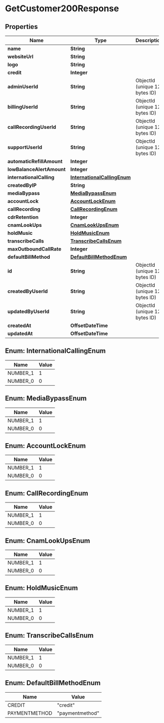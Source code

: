 

# GetCustomer200Response


## Properties

| Name | Type | Description | Notes |
|------------ | ------------- | ------------- | -------------|
|**name** | **String** |  |  |
|**websiteUrl** | **String** |  |  [optional] |
|**logo** | **String** |  |  [optional] |
|**credit** | **Integer** |  |  [optional] |
|**adminUserId** | **String** | ObjectId (unique 12 bytes ID) |  [optional] |
|**billingUserId** | **String** | ObjectId (unique 12 bytes ID) |  [optional] |
|**callRecordingUserId** | **String** | ObjectId (unique 12 bytes ID) |  [optional] |
|**supportUserId** | **String** | ObjectId (unique 12 bytes ID) |  [optional] |
|**automaticRefillAmount** | **Integer** |  |  [optional] |
|**lowBalanceAlertAmount** | **Integer** |  |  [optional] |
|**internationalCalling** | [**InternationalCallingEnum**](#InternationalCallingEnum) |  |  [optional] |
|**createdByIP** | **String** |  |  [optional] |
|**mediaBypass** | [**MediaBypassEnum**](#MediaBypassEnum) |  |  [optional] |
|**accountLock** | [**AccountLockEnum**](#AccountLockEnum) |  |  [optional] |
|**callRecording** | [**CallRecordingEnum**](#CallRecordingEnum) |  |  [optional] |
|**cdrRetention** | **Integer** |  |  [optional] |
|**cnamLookUps** | [**CnamLookUpsEnum**](#CnamLookUpsEnum) |  |  [optional] |
|**holdMusic** | [**HoldMusicEnum**](#HoldMusicEnum) |  |  [optional] |
|**transcribeCalls** | [**TranscribeCallsEnum**](#TranscribeCallsEnum) |  |  [optional] |
|**maxOutboundCallRate** | **Integer** |  |  [optional] |
|**defaultBillMethod** | [**DefaultBillMethodEnum**](#DefaultBillMethodEnum) |  |  |
|**id** | **String** | ObjectId (unique 12 bytes ID) |  [optional] |
|**createdByUserId** | **String** | ObjectId (unique 12 bytes ID) |  [optional] |
|**updatedByUserId** | **String** | ObjectId (unique 12 bytes ID) |  [optional] |
|**createdAt** | **OffsetDateTime** |  |  [optional] |
|**updatedAt** | **OffsetDateTime** |  |  [optional] |



## Enum: InternationalCallingEnum

| Name | Value |
|---- | -----|
| NUMBER_1 | 1 |
| NUMBER_0 | 0 |



## Enum: MediaBypassEnum

| Name | Value |
|---- | -----|
| NUMBER_1 | 1 |
| NUMBER_0 | 0 |



## Enum: AccountLockEnum

| Name | Value |
|---- | -----|
| NUMBER_1 | 1 |
| NUMBER_0 | 0 |



## Enum: CallRecordingEnum

| Name | Value |
|---- | -----|
| NUMBER_1 | 1 |
| NUMBER_0 | 0 |



## Enum: CnamLookUpsEnum

| Name | Value |
|---- | -----|
| NUMBER_1 | 1 |
| NUMBER_0 | 0 |



## Enum: HoldMusicEnum

| Name | Value |
|---- | -----|
| NUMBER_1 | 1 |
| NUMBER_0 | 0 |



## Enum: TranscribeCallsEnum

| Name | Value |
|---- | -----|
| NUMBER_1 | 1 |
| NUMBER_0 | 0 |



## Enum: DefaultBillMethodEnum

| Name | Value |
|---- | -----|
| CREDIT | &quot;credit&quot; |
| PAYMENTMETHOD | &quot;paymentmethod&quot; |



